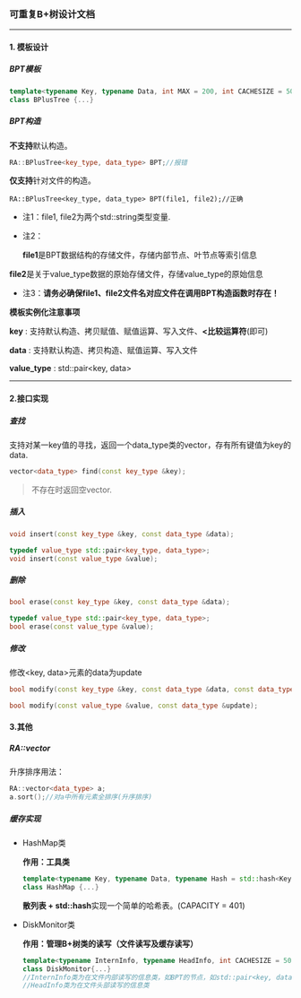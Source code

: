 ### 可重复B+树设计文档

---

#### 1. 模板设计

##### BPT模板

```c++
template<typename Key, typename Data, int MAX = 200, int CACHESIZE = 500>
class BPlusTree {...}
```

##### BPT构造

**不支持**默认构造。

```c++
RA::BPlusTree<key_type, data_type> BPT;//报错
```

**仅支持**针对文件的构造。

```
RA::BPlusTree<key_type, data_type> BPT(file1, file2);//正确
```

- 注1：file1, file2为两个std::string类型变量.

- 注2：

  **file1**是BPT数据结构的存储文件，存储内部节点、叶节点等索引信息

​	   **file2**是关于value_type数据的原始存储文件，存储value_type的原始信息

- 注3：**请务必确保file1、file2文件名对应文件在调用BPT构造函数时存在！**



**模板实例化注意事项**

**key** : 支持默认构造、拷贝赋值、赋值运算、写入文件、**<比较运算符**(即可)

**data** : 支持默认构造、拷贝构造、赋值运算、写入文件

**value_type** : std::pair<key, data>

---

#### 2.接口实现

##### 查找

支持对某一key值的寻找，返回一个data_type类的vector，存有所有键值为key的data.

```c++
vector<data_type> find(const key_type &key);
```

> 不存在时返回空vector.



##### 插入

```c++
void insert(const key_type &key, const data_type &data);

typedef value_type std::pair<key_type, data_type>;
void insert(const value_type &value);
```



##### 删除

```c++
bool erase(const key_type &key, const data_type &data);

typedef value_type std::pair<key_type, data_type>;
bool erase(const value_type &value);
```



##### 修改

修改<key, data>元素的data为update

```c++
bool modify(const key_type &key, const data_type &data, const data_type &update);

bool modify(const value_type &value, const data_type &update);
```



#### 3.其他

##### RA::vector

升序排序用法：

```c++
RA::vector<data_type> a;
a.sort();//对a中所有元素全排序(升序排序)
```



##### 缓存实现

- HashMap类

  **作用：工具类**

  ```c++
  template<typename Key, typename Data, typename Hash = std::hash<Key>>
  class HashMap {...}
  ```

  **散列表 + std::hash**实现一个简单的哈希表。(CAPACITY = 401)

  

- DiskMonitor类

  **作用：管理B+树类的读写（文件读写及缓存读写）**

  ```c++
  template<typename InternInfo, typename HeadInfo, int CACHESIZE = 500>
  class DiskMonitor{...}
  //InternInfo类为在文件内部读写的信息类，如BPT的节点，如std::pair<key, data>的原始数据
  //HeadInfo类为在文件头部读写的信息类
  ```

  

